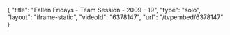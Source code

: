 {
    "title": "Fallen Fridays - Team Session - 2009 - 19",
    "type": "solo",
    "layout": "iframe-static",
    "videoId": "6378147",
    "url": "\/tvpembed\/6378147"
}